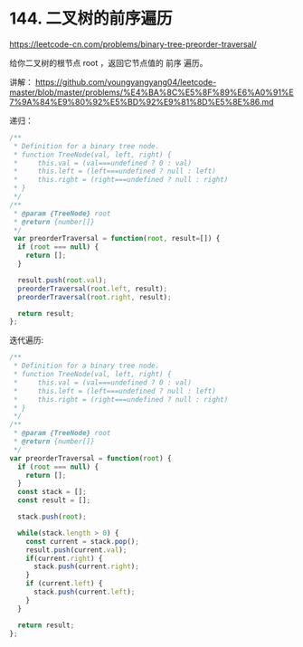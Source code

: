 # 144. 二叉树的前序遍历
https://leetcode-cn.com/problems/binary-tree-preorder-traversal/

给你二叉树的根节点 root ，返回它节点值的 前序 遍历。


讲解：
https://github.com/youngyangyang04/leetcode-master/blob/master/problems/%E4%BA%8C%E5%8F%89%E6%A0%91%E7%9A%84%E9%80%92%E5%BD%92%E9%81%8D%E5%8E%86.md



递归：
```js
/**
 * Definition for a binary tree node.
 * function TreeNode(val, left, right) {
 *     this.val = (val===undefined ? 0 : val)
 *     this.left = (left===undefined ? null : left)
 *     this.right = (right===undefined ? null : right)
 * }
 */
/**
 * @param {TreeNode} root
 * @return {number[]}
 */
 var preorderTraversal = function(root, result=[]) {
  if (root === null) {
    return [];
  }

  result.push(root.val);
  preorderTraversal(root.left, result);
  preorderTraversal(root.right, result);

  return result;
};
```

迭代遍历:
```js
/**
 * Definition for a binary tree node.
 * function TreeNode(val, left, right) {
 *     this.val = (val===undefined ? 0 : val)
 *     this.left = (left===undefined ? null : left)
 *     this.right = (right===undefined ? null : right)
 * }
 */
/**
 * @param {TreeNode} root
 * @return {number[]}
 */
var preorderTraversal = function(root) {
  if (root === null) {
    return [];
  }
  const stack = [];
  const result = [];

  stack.push(root);

  while(stack.length > 0) {
    const current = stack.pop();
    result.push(current.val);
    if(current.right) {
      stack.push(current.right);
    }
    if (current.left) {
      stack.push(current.left);
    }
  }

  return result;
};
```
